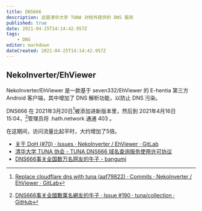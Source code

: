 ```yaml
---
title: DNS666
description: 这是清华大学 TUNA 对校外提供的 DNS 服务
published: true
date: 2021-04-25T14:14:42.957Z
tags:
    - DNS
editor: markdown
dateCreated: 2021-04-25T14:14:42.957Z
---
```


## NekoInverter/EhViewer

NekoInverter/EhViewer 是一款基于 seven332/EhViewer 的 E-hentia 第三方 Android 客户端，其中增加了 DNS 解析功能，以防止 DNS 污染。

DNS666 在 2021年3月20日[^01]被添加进新版本里，然后到 2021年4月16日 15:04，[^02]管理员将 .hath.network 通通 403 。

[^01]: [Replace cloudflare dns with tuna (aaf79822) · Commits · NekoInverter / EhViewer · GitLab](https://web.archive.org/web/20210425140457/https://gitlab.com/NekoInverter/EhViewer/-/commit/aaf7982238fb910607acaf602252f2e27a0a5a0c)

[^02]: [DNS666事关全國數萬名網友的牛子 · Issue #190 · tuna/collection · GitHub](https://web.archive.org/web/20210420035326/https://github.com/tuna/collection/issues/190)

在这期间，访问流量比起平时，大约增加了5倍。

+ [关于 DoH (#70) · Issues · NekoInverter / EhViewer · GitLab](https://web.archive.org/web/20210420035706/https://gitlab.com/NekoInverter/EhViewer/-/issues/70)
+ [清华大学 TUNA 协会 - TUNA DNS666 域名查询服务使用许可协议](https://web.archive.org/web/20200207124119/https://tuna.moe/help/dns-license/)
+ [DNS666事关全国数万名网友的牛子 - bangumi](https://web.archive.org/web/20210420035358/https://bgm.tv/group/topic/362474)

